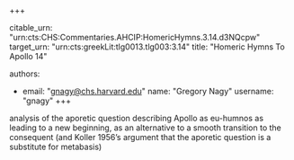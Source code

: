 +++


citable_urn: "urn:cts:CHS:Commentaries.AHCIP:HomericHymns.3.14.d3NQcpw"
target_urn: "urn:cts:greekLit:tlg0013.tlg003:3.14"
title: "Homeric Hymns To Apollo 14"

authors:
- email: "gnagy@chs.harvard.edu"
  name: "Gregory Nagy"
  username: "gnagy"
+++

<p>analysis of the aporetic question describing Apollo as eu-humnos as leading to a new beginning, as an alternative to a smooth transition to the consequent (and Koller 1956’s argument that the aporetic question is a substitute for metabasis)</p>